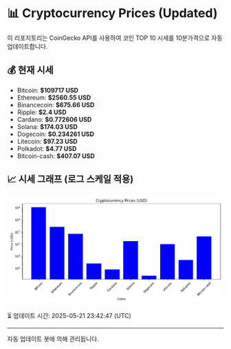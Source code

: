 
# 📊 Cryptocurrency Prices (Updated)

이 리포지토리는 CoinGecko API를 사용하여 코인 TOP 10 시세를 10분가격으로 자동 업데이트합니다.

## 💰 현재 시세
- Bitcoin: **$109717 USD**
- Ethereum: **$2560.55 USD**
- Binancecoin: **$675.66 USD**
- Ripple: **$2.4 USD**
- Cardano: **$0.772606 USD**
- Solana: **$174.03 USD**
- Dogecoin: **$0.234261 USD**
- Litecoin: **$97.23 USD**
- Polkadot: **$4.77 USD**
- Bitcoin-cash: **$407.07 USD**

## 📈 시세 그래프 (로그 스케일 적용)
![Crypto Prices](crypto_prices.png)

⏳ 업데이트 시간: 2025-05-21 23:42:47 (UTC)

---
자동 업데이트 봇에 의해 관리됩니다.
